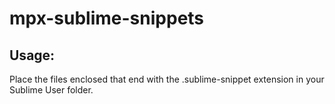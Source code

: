 # mpx-sublime-snippets

## Usage:
Place the files enclosed that end with the .sublime-snippet extension in your Sublime User folder. 
